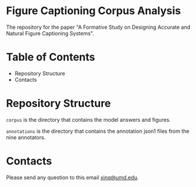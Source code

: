 # Figure Captioning Corpus Analysis
The repository for the paper "A Formative Study on Designing Accurate and Natural Figure Captioning Systems". 

# Table of Contents
 * Repository Structure
 * Contacts

# Repository Structure
`corpus` is the directory that contains the model answers and figures.

`annotations` is the directory that contains the annotation json1 files from the nine annotators. 

# Contacts
Please send any question to this email xinq@umd.edu.



